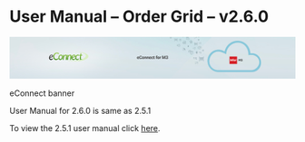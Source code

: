 User Manual – Order Grid – v2.6.0
=================================

![eConnect banner](media/b74af4ae6e7208b3193b8a099a65b0f5.jpg)

eConnect banner

User Manual for 2.6.0 is same as 2.5.1

To view the 2.5.1 user manual click [here](../2.5.1/usermanual-order-grid.md).
